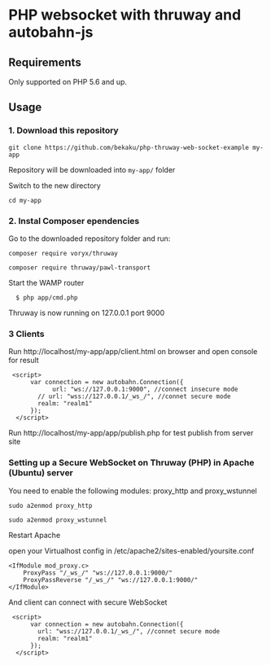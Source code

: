 # PHP websocket with thruway and autobahn-js

Requirements
------------

Only supported on PHP 5.6 and up.

## Usage

### 1. Download this repository
```
git clone https://github.com/bekaku/php-thruway-web-socket-example my-app
```

Repository will be downloaded into `my-app/` folder

Switch to the new directory
```
cd my-app
```

### 2. Instal Composer ependencies

Go to the downloaded repository folder and run:
```
composer require voryx/thruway
```
```
composer require thruway/pawl-transport
```
Start the WAMP router

      $ php app/cmd.php
    
Thruway is now running on 127.0.0.1 port 9000 

### 3 Clients
Run http://localhost/my-app/app/client.html on browser and open console for result
```
 <script>
      var connection = new autobahn.Connection({
            url: "ws://127.0.0.1:9000", //connect insecure mode
		// url: "wss://127.0.0.1/_ws_/", //connet secure mode
        realm: "realm1"
      });
  </script>
```
Run http://localhost/my-app/app/publish.php for test publish from server site 

### Setting up a Secure WebSocket on Thruway (PHP) in Apache (Ubuntu) server

You need to enable the following modules: proxy_http and proxy_wstunnel
```
sudo a2enmod proxy_http

sudo a2enmod proxy_wstunnel

```
Restart Apache

open your Virtualhost config in /etc/apache2/sites-enabled/yoursite.conf

```
<IfModule mod_proxy.c>
    ProxyPass "/_ws_/" "ws://127.0.0.1:9000/"
    ProxyPassReverse "/_ws_/" "ws://127.0.0.1:9000/"
</IfModule>
```
And client can connect with secure WebSocket
```
 <script>
      var connection = new autobahn.Connection({
		url: "wss://127.0.0.1/_ws_/", //connet secure mode
        realm: "realm1"
      });
  </script>
```
